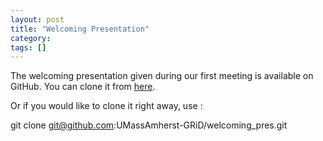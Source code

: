 ```yaml
---
layout: post
title: "Welcoming Presentation"
category: 
tags: []
---
```


The welcoming presentation given during our first meeting is available on GitHub. You can clone it from [here](https://github.com/UMassAmherst-GRiD/welcoming_pres).

Or if you would like to clone it right away, use : 

git clone git@github.com:UMassAmherst-GRiD/welcoming_pres.git
